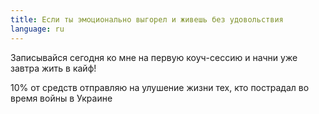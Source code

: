 ```yaml
---
title: Если ты эмоционально выгорел и живешь без удовольствия
language: ru
---
```


<span class='text-caveat'>Записывайся сегодня ко мне на первую коуч-сессию и начни уже завтра жить в кайф!</span>

<p>10% от средств отправляю на улушение жизни тех, кто пострадал во время войны в Украине</p>
